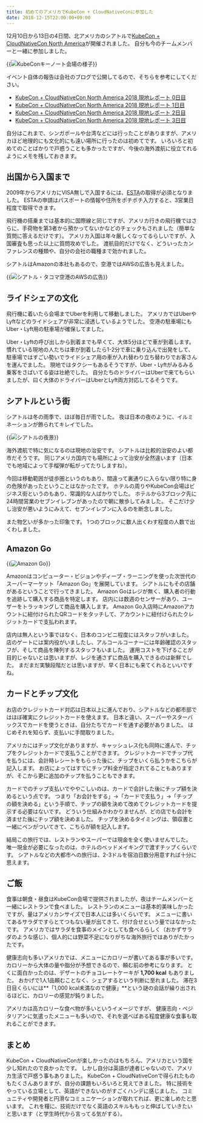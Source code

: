```yaml
---
title: 初めてのアメリカでKubeCon + CloudNativeConに参加した
date: 2018-12-15T22:00:00+09:00
---
```


12月10日から13日の4日間、北アメリカのシアトルで[KubeCon + CloudNativeCon North America][kubecon]が開催されました。
自分も今のチームメンバーと一緒に参加しました。

{{<img src="kubecon_keynote.jpeg" alt="KubeConキーノート会場の様子">}}

イベント自体の報告は会社のブログで公開してるので、そちらを参考にしてください。

- [KubeCon + CloudNativeCon North America 2018 現地レポート 0日目][day0]
- [KubeCon + CloudNativeCon North America 2018 現地レポート 1日目][day1]
- [KubeCon + CloudNativeCon North America 2018 現地レポート 2日目][day2]
- [KubeCon + CloudNativeCon North America 2018 現地レポート 3日目][day3]

自分はこれまで、シンガポールや台湾などには行ったことがありますが、アメリカほど地理的にも文化的にも遠い場所に行ったのは初めてです。
いろいろと初めてのことばかりで戸惑うことも多かったですが、今後の海外渡航に役立てれるようにメモを残しておきます。

出国から入国まで
----------------

2009年からアメリカにVISA無しで入国するには、[ESTA][]の取得が必須となりました。
ESTAの申請はパスポートの情報や住所をポチポチ入力すると、3営業日程度で取得できます。

飛行機の搭乗までは基本的に国際線と同じですが、アメリカ行きの飛行機ではさらに、手荷物を第3者から預かってないかなどのチェックもされました（簡単な質問に答えるだけです）。
アメリカ入国は年々厳しくなってるらしいですが、入国審査も思った以上に質問攻めでした。
渡航目的だけでなく、どういったカンファレンスの種類や、自分の会社の職種まで効かれました。

シアトルはAmazonの本社もあるので、空港ではAWSの広告も見えました。

{{<img src="seattle_tacoma_airport.jpeg" alt="シアトル・タコマ空港のAWSの広告">}}

ライドシェアの文化
------------------

飛行機に着いたら会場までUberを利用して移動しました。
アメリカではUberやLyftなどのライドシェアが非常に浸透しているようでした。
空港の駐車場にもUber・Lyft用の駐車場が確保してました。

Uber・Lyftの呼び出しから到着までも早くて、大体5分ほどで車が到着します。
慣れている現地の人たちは車が到着したら1-2分で車に乗り込んで出発をして、駐車場ではすごい勢いでライドシェア用の車が入れ替わり立ち替わりでお客さんを運んでました。
現地ではタクシーもあるそうですが、Uber・Lyftがみるみる乗客をさばいてる姿は壮絶でした。
自分たちのドライバーはUberで来てもらいましたが、曰く大体のドライバーはUberとLyft両方対応してるそうです。

シアトルという街
----------------

シアトルは冬の雨季で、ほぼ毎日が雨でした。
夜は日本の夜のように、イルミネーションが飾られてキレイでした。

{{<img src="seattle_night.jpeg" alt="シアトルの夜景">}}

海外渡航で特に気になるのは現地の治安です。
シアトルは比較的治安のよい都市だそうです。
同じアメリカ国内でも場所によって治安が全然違います（日本でも地域によって手榴弾が転がってたりしますね）。

今回は移動範囲が徒歩圏というのもあり、間違って裏通りに入らない限り特に身の危険があったということはなかったです。
ホテルの周りやKubeCon会場はビジネス街というのもあり、常識的な人ばかりでした。
ホテルから3ブロック先に24時間営業のセブンイレブンがあったので朝に散歩してみました。
そこだけ少し治安が悪いようにみえて、セブンイレブンに入るのを断念しました。

また物乞いが多かった印象です。
1つのブロックに数人出くわす程度の人数で出くわしました。

Amazon Go
---------

{{<img src="amazon_go.jpeg" alt="Amazon Go">}}

Amazonはコンピューター・ビジョンやディープ・ラーニングを使った次世代のスーパーマーケット「Amazon Go」を展開しています。
シアトルにもその店舗があるということで行ってきました。
Amazon Goはレジが無く、購入者の行動を追跡して購入する商品を特定します。
店内には数週のセンサーがあり、ユーザーをトラッキングして商品を購入します。
Amazon Go入店時にAmazonアカウントに紐付けられたQRコードをタッチして、アカウントに紐付けられたクレジットカードで支払われます。

店内は無人という事ではなく、日本のコンビニ程度にはスタッフがいました。
店のゲートには案内役がいましたし、アルコールコーナーには年齢確認のスタッフが、そして商品を陳列するスタッフもいました。
運用コストを下げることが目的じゃないとは思いますが、レジを通さずに商品を購入できるのは新鮮でした。
まだまだ実験段階だとは思いますが、早く日本にも来てくれるといいですね。

カードとチップ文化
------------------

お店のクレジットカード対応は日本以上に進んでおり、シアトルなどの都市部ではほぼ確実にクレジットカードを使えます。
日本と違い、スーパーやスターバックスでカードを使うときは、自分たちでカードを通す必要がありました。
はじめそれを知らず、支払いに手間取りました。

アメリカにはチップ文化がありますが、キャッシュレス化も同時に進んで、チップをクレジットカードで支払うことができます。
クレジットカードでチップ代を払うには、会計時レシートをもらった後に、チップをいくら払うかをこちらが記入します。
お店によってはすでにチップ料金が指定されてることもありますが、そこから更に追加のチップを払うこともできます。

カードでのチップ支払いでややこしいのは、カードで会計した後にチップ額を決めるという点です。
つまり「お会計をする」→「カードで支払う」→「チップの額を決める」という手順で、チップの額を決めて改めてクレジットカードを提示する必要はないです。
どういう仕組みかわかりませんが、どの店でも会計を済ませた後にチップ額を決めました。
チップを決めるタイミングは、領収書と一緒にペンがついてきて、こちらが額を記入します。

結局この旅行では、レストランやスーパーでは現金を全く使いませんでした。
唯一現金が必要になったのは、ホテルのベッドメイキングで渡すチップくらいです。
シアトルなどの大都市への旅行は、2-3ドルを宿泊日数分用意すれば十分に思えます。

ご飯
----

食事は朝食・昼食はKubeCon会場で提供されましたが、夜はチームメンバーと一緒にレストランで食べました。
レストランのメニューは基本的美味しかったですが、量はアメリカンサイズで日本人には多いくらいです。
メニューに書いてあるサラダですらとてつもない量が出てきて、付け合せという量ではなかったです。
アメリカではサラダを食事のメインとしても食べるらしく（おかずサラダのような感じ）、個人的には野菜不足になりがちな海外旅行ではありがたかったです。

健康志向も多いアメリカでは、メニューにカロリーが書いてある事が多いです。
カロリーから大体の量や脂分が予想できるので、頼む前の参考になります。
とくに面白かったのは、デザートのチョコレートケーキが **1,700 kcal** もありました。
おかげで1人1品頼むことなく、シェアするという判断に至れました。
滞在3日目くらいには**「1,000 kcal未満なので健康」**という謎の会話が繰り出されるほどに、カロリーの感覚が鈍りました。

アメリカは高カロリーな食べ物が多いというイメージですが、
健康志向・ベジタリアンに気遣ったメニューも多いので、それを選べばある程度健康な食事も取れることができます。

まとめ
------

KubeCon + CloudNativeConが楽しかったのはもちろん、アメリカという国を少し知れたので良かったです。
しかし自分は英語が達者じゃないので、アメリカ生活で戸惑う事もありました。
KubeCon + CloudNativeConで得られたものもたくさんありますが、自分の課題もいろいろと見えてきました。
特に技術をやっている立場として、英語ができないのがすごくハンデに感じました。
コミュニティや開発者と円滑なコミュニケーションが取れてれば、更に楽しめたと思います。
これを糧に、技術だけでなく英語のスキルももっと伸ばしていきたいと思います（と学生時代から言ってる気がする）。

[kubecon]: https://events.linuxfoundation.org/events/kubecon-cloudnativecon-north-america-2018/
[ESTA]: https://esta.cbp.dhs.gov/esta/
[day0]: https://blog.cybozu.io/entry/2018/12/11/163849
[day1]: https://blog.cybozu.io/entry/2018/12/12/170634
[day2]: https://blog.cybozu.io/entry/2018/12/13/164541
[day3]: https://blog.cybozu.io/entry/2018/12/14/145744

